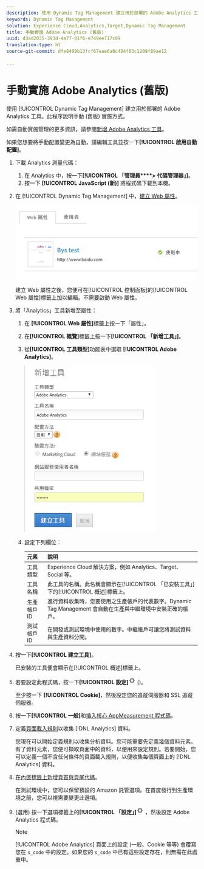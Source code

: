 ```yaml
---
description: 使用 Dynamic Tag Management 建立用於部署的 Adobe Analytics 工具。此程序說明手動 (舊版) 實施方式。
keywords: Dynamic Tag Management
solution: Experience Cloud,Analytics,Target,Dynamic Tag Management
title: 手動實施 Adobe Analytics (舊版)
uuid: d3ad2035-393d-4a77-81f6-e749ee717c09
translation-type: ht
source-git-commit: dfe8409b13fcf67eae6a0c404f83c1209f89ae12

---
```



# 手動實施 Adobe Analytics (舊版)

使用 [!UICONTROL Dynamic Tag Management] 建立用於部署的 Adobe Analytics 工具。此程序說明手動 (舊版) 實施方式。

如需自動實施管理的更多資訊，請參閱[新增 Adobe Analytics 工具](/help/implement/other/dtm/c-aa-tool/analytics-dtm.md)。

如果您想要將手動配置變更為自動，請編輯工具並按一下&#x200B;**[!UICONTROL 啟用自動配置]**。

1. 下載 Analytics 測量代碼：
   1. 在 Analytics 中，按一下&#x200B;**[!UICONTROL 「管理員****> 代碼管理器」]**。
   1. 按一下 **[!UICONTROL JavaScript (新)]** 將程式碼下載到本機。
1. 在 [!UICONTROL Dynamic Tag Management] 中，[建立 Web 屬性](/help/implement/other/dtm/t-create-web-property.md)。

   ![](assets/dtm-property.png)

   建立 Web 屬性之後，您便可在[!UICONTROL 控制面板]的[!UICONTROL Web 屬性]標籤上加以編輯。不需要啟動 Web 屬性。

1. 將「Analytics」工具新增至屬性：
   1. 在 **[!UICONTROL Web 屬性]**&#x200B;標籤上按一下「屬性」。
   1. 在&#x200B;**[!UICONTROL 概覽]**&#x200B;標籤上按一下&#x200B;**[!UICONTROL 「新增工具」]**。
   1. 從&#x200B;**[!UICONTROL 工具類型]**&#x200B;功能表中選取 **[!UICONTROL Adobe Analytics]**。

      ![](assets/dtm-add-analytics-tool.png)

   1. 設定下列欄位：

      | 元素 | 說明 |
      |---|---|
      | 工具類型 | Experience Cloud 解決方案，例如 Analytics、Target、Social 等。 |
      | 工具名稱 | 此工具的名稱。此名稱會顯示在[!UICONTROL 「已安裝工具」]下的[!UICONTROL 概述]標籤上。 |
      | 生產帳戶 ID | 進行資料收集時，您要使用之生產帳戶的代表數字。Dynamic Tag Management 會自動在生產與中繼環境中安裝正確的帳戶。 |
      | 測試帳戶 ID | 在開發或測試環境中使用的數字。中繼帳戶可讓您將測試資料與生產資料分開。 |

1. 按一下&#x200B;**[!UICONTROL 建立工具]**。

   已安裝的工具便會顯示在[!UICONTROL 概述]標籤上。

1. 若要設定此程式碼，按一下&#x200B;**[!UICONTROL 設定]**![](assets/settings_gear.png) ()。

   至少按一下 **[!UICONTROL Cookie]**，然後設定您的追蹤伺服器和 SSL 追蹤伺服器。

1. 按一下&#x200B;**[!UICONTROL 一般]**&#x200B;和[插入核心 AppMeasurement 程式碼](/help/implement/other/dtm/c-aa-tool/t-appmeasurement-code.md)。
1. 定義[頁面載入規則](/help/implement/other/dtm/c-rules/t-rules-create.md)以收集 [!DNL Analytics] 資料。

   您現在可以開始定義規則以收集分析資料。您可能需要先定義幾個資料元素。有了資料元素，您便可擷取頁面中的資料，以便用來設定規則。若要開始，您可以定義一個不含任何條件的頁面載入規則，以便收集每個頁面上的 [!DNL Analytics] 資料。
1. [在內嵌標籤上新增頁首與頁尾代碼](/help/implement/other/dtm/c-headers-footers/t-header-footer-code.md)。

   在測試環境中，您可以保留預設的 Amazon 託管選項。在首度發行到生產環境之前，您可以視需要變更此選項。
1. (選用) 按一下選項標籤上的&#x200B;**[!UICONTROL 「設定」]**![](assets/settings_gear.png) ，然後設定 Adobe Analytics 程式碼。

   >[!NOTE]
   >
   >[!UICONTROL Adobe Analytics] 頁面上的設定 (一般、Cookie 等等) 會覆寫您在 `s_code` 中的設定。如果您的 `s_code` 中已有這些設定存在，則無需在此處重申。

